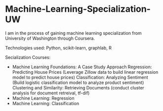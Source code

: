 # Machine-Learning-Specialization-UW
I am in the process of gaining machine learning specialization from University of Washington through Coursera.

Technologies used: Python, scikit-learn, graphlab, R 

Secialization Courses:
- Machine Learning Foundations: A Case Study Approach
    Regression: Predicting House Prices (Leverage Zillow data to build linear regression model to predict house prices)
    Classification: Analyzing Sentiment (Build logistic classification model to analyze product sentiment)
    Clustering and Similarity: Retrieving Documents (conduct cluster analysis for document retreival, tf-dif)
- Machine Learning: Regression
- Machine Learning: Classification
